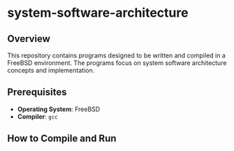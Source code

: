 # system-software-architecture

## Overview
This repository contains programs designed to be written and compiled in a FreeBSD environment. The programs focus on system software architecture concepts and implementation.

## Prerequisites
- **Operating System**: FreeBSD
- **Compiler**: `gcc`

## How to Compile and Run


